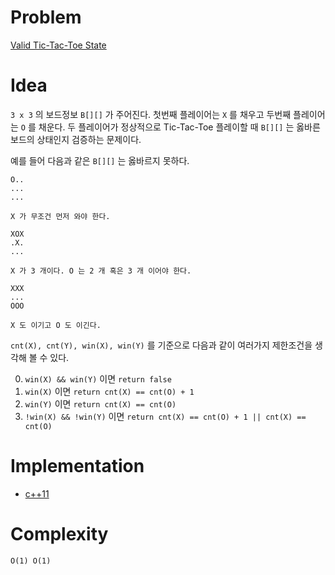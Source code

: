 # Problem

[Valid Tic-Tac-Toe State](https://leetcode.com/problems/valid-tic-tac-toe-state/)

# Idea

`3 x 3` 의 보드정보 `B[][]` 가 주어진다. 첫번째 플레이어는 `X` 를
채우고 두번째 플레이어는 `O` 를 채운다. 두 플레이어가 정상적으로
Tic-Tac-Toe 플레이할 때 `B[][]` 는 옳바른 보드의 상태인지 검증하는
문제이다.

예를 들어 다음과 같은 `B[][]` 는 옳바르지 못하다.

```
O..
...
...

X 가 무조건 먼저 와야 한다.

XOX
.X.
...

X 가 3 개이다. O 는 2 개 혹은 3 개 이어야 한다.

XXX
...
OOO

X 도 이기고 O 도 이긴다.
```

`cnt(X), cnt(Y), win(X), win(Y)` 를 기준으로 다음과 같이 여러가지 제한조건을 생각해 볼 수 있다.

0. `win(X) && win(Y)` 이면 `return false`
1. `win(X)` 이면 `return cnt(X) == cnt(O) + 1`
2. `win(Y)` 이면 `return cnt(X) == cnt(O)`
3. `!win(X) && !win(Y)` 이면 `return cnt(X) == cnt(O) + 1 || cnt(X) == cnt(O)`

# Implementation

* [c++11](a.cpp)

# Complexity

```
O(1) O(1)
```
